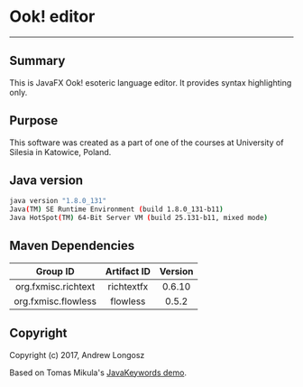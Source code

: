 # Ook! editor

----

## Summary

This is JavaFX Ook! esoteric language editor.
It provides syntax highlighting only.

## Purpose

This software was created as a part of one of the courses at
University of Silesia in Katowice, Poland.

## Java version

```bash
java version "1.8.0_131"
Java(TM) SE Runtime Environment (build 1.8.0_131-b11)
Java HotSpot(TM) 64-Bit Server VM (build 25.131-b11, mixed mode)
```

## Maven Dependencies

| Group ID            | Artifact ID | Version |
| :-----------------: | :---------: | :-----: |
| org.fxmisc.richtext | richtextfx  | 0.6.10  |
| org.fxmisc.flowless | flowless    | 0.5.2   |

## Copyright

Copyright (c) 2017, Andrew Longosz

Based on Tomas Mikula's [JavaKeywords demo](https://github.com/TomasMikula/RichTextFX/blob/v0.6.10/richtextfx-demos/src/main/java/org/fxmisc/richtext/demo/JavaKeywords.java).
